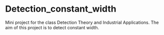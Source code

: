 # Detection_constant_width
Mini project for the class Detection Theory and Industrial Applications.
The aim of this project is to detect constant width.
